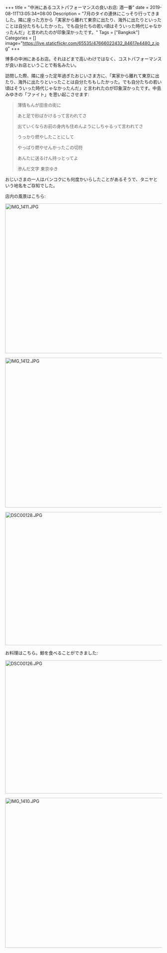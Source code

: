 +++
title = "中洲にあるコストパフォーマンスの良いお店: 酒一番"
date = 2019-08-11T13:05:34+08:00
Description = "7月のタイの連休にこっそり行ってきました。隣に座った方から「実家から離れて東京に出たり、海外に出たりといったことは自分たちもしたかった。でも自分たちの若い頃はそういった時代じゃなかったんだ」と言われたのが印象深かったです。"
Tags = ["Bangkok"]
Categories = []
image="https://live.staticflickr.com/65535/47666022432_84617e4480_z.jpg"
+++

博多の中洲にあるお店。それほどまで高いわけではなく、コストパフォーマンスが良いお店ということで有名みたい。

訪問した際、隣に座った定年過ぎたおじいさま方に、「実家から離れて東京に出たり、海外に出たりといったことは自分たちもしたかった。でも自分たちの若い頃はそういった時代じゃなかったんだ」と言われたのが印象深かったです。中島みゆきの「ファイト」を思い起こさせます:

> 薄情もんが田舎の街に
>
> あと足で砂ばかけるって言われてさ
>
> 出ていくならお前の身内も住めんようにしちゃるって言われてさ
>
> うっかり燃やしたことにして
>
> やっぱり燃やせんかったこの切符
>
> あんたに送るけん持っとってよ
>
> 滲んだ文字 東京ゆき

おじいさまの一人はバンコクにも何度かいらしたことがあるそうで、タニヤという地名をご存知でした。

店内の風景はこちら:

<a data-flickr-embed="true"  href="https://www.flickr.com/photos/42332031@N02/48289874572/in/album-72157709654299867/" title="IMG_1411.JPG"><img src="https://live.staticflickr.com/65535/48289874572_bdcfacf215_z.jpg" width="640" height="480" alt="IMG_1411.JPG"></a><script async src="//embedr.flickr.com/assets/client-code.js" charset="utf-8"></script>

<a data-flickr-embed="true"  href="https://www.flickr.com/photos/42332031@N02/48289875012/in/album-72157709654299867/" title="IMG_1412.JPG"><img src="https://live.staticflickr.com/65535/48289875012_fcfd3f9997_z.jpg" width="640" height="480" alt="IMG_1412.JPG"></a><script async src="//embedr.flickr.com/assets/client-code.js" charset="utf-8"></script>

<a data-flickr-embed="true"  href="https://www.flickr.com/photos/42332031@N02/48289457097/in/album-72157709654299867/" title="DSC00128.JPG"><img src="https://live.staticflickr.com/65535/48289457097_5e9bfeb4a5_z.jpg" width="640" height="427" alt="DSC00128.JPG"></a><script async src="//embedr.flickr.com/assets/client-code.js" charset="utf-8"></script>

お料理はこちら。鯨を食べることができました:

<a data-flickr-embed="true"  href="https://www.flickr.com/photos/42332031@N02/48289351411/in/album-72157709654299867/" title="DSC00126.JPG"><img src="https://live.staticflickr.com/65535/48289351411_e8126c93f1_z.jpg" width="640" height="427" alt="DSC00126.JPG"></a><script async src="//embedr.flickr.com/assets/client-code.js" charset="utf-8"></script>

<a data-flickr-embed="true"  href="https://www.flickr.com/photos/42332031@N02/48289874332/in/album-72157709654299867/" title="IMG_1410.JPG"><img src="https://live.staticflickr.com/65535/48289874332_04a33e7743_z.jpg" width="640" height="480" alt="IMG_1410.JPG"></a><script async src="//embedr.flickr.com/assets/client-code.js" charset="utf-8"></script>
